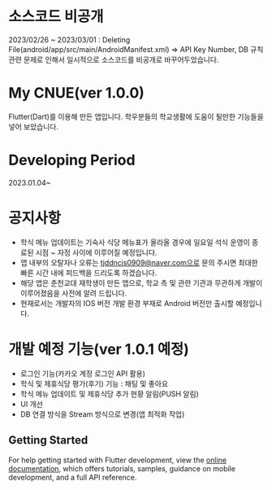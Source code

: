 # 소스코드 비공개
2023/02/26 ~ 2023/03/01 : Deleting File(android/app/src/main/AndroidManifest.xml)
=> API Key Number, DB 규칙 관련 문제로 인해서 일시적으로 소스코드를 비공개로 바꾸어두었습니다. 


# My CNUE(ver 1.0.0)
Flutter(Dart)를 이용해 만든 앱입니다.
학우분들의 학교생활에 도움이 될만한 기능들을 넣어 보았습니다.

# Developing Period
2023.01.04~

# 공지사항
- 학식 메뉴 업데이트는 기숙사 식당 메뉴표가 올라올 경우에 일요일 석식 운영이 종료된 시점 ~ 자정 사이에 이루어질 예정입니다.
- 앱 내부의 오탈자나 오류는 tjddncjs0909@naver.com으로 문의 주시면 최대한 빠른 시간 내에 피드백을 드리도록 하겠습니다.
- 해당 앱은 춘천교대 재학생이 만든 앱으로, 학교 측 및 관련 기관과 무관하게 개발이 이루어졌음을 사전에 알려 드립니다.
- 현재로서는 개발자의 IOS 버전 개발 환경 부재로 Android 버전만 출시할 예정입니다.

# 개발 예정 기능(ver 1.0.1 예정)
- 로그인 기능(카카오 계정 로그인 API 활용)
- 학식 및 제휴식당 평가(후기) 기능 : 채팅 및 좋아요
- 학식 메뉴 업데이트 및 제휴식당 추가 현황 알림(PUSH 알림)
- UI 개선
- DB 연결 방식을 Stream 방식으로 변경(앱 최적화 작업)

## Getting Started

For help getting started with Flutter development, view the
[online documentation](https://docs.flutter.dev/), which offers tutorials,
samples, guidance on mobile development, and a full API reference.
